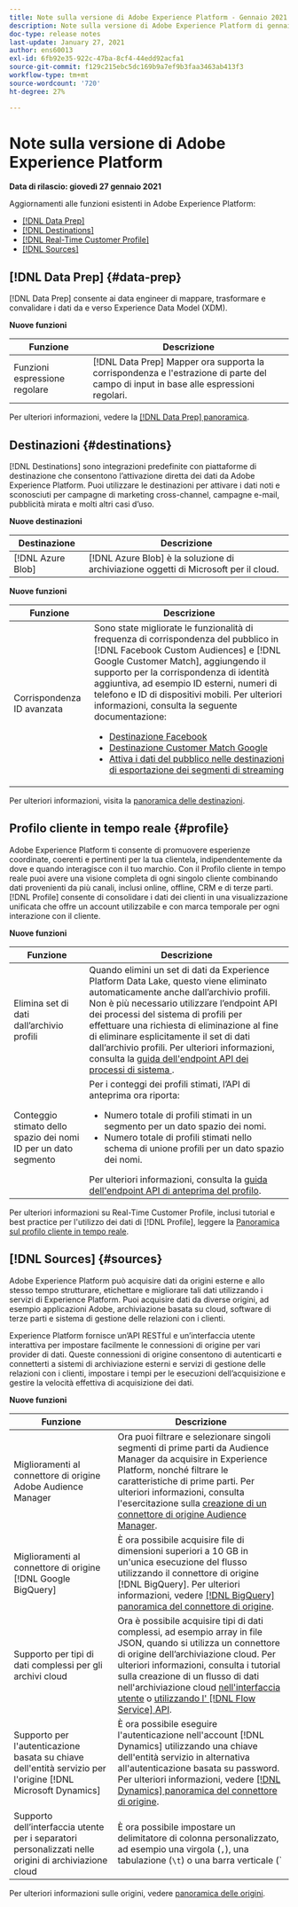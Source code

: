 ```yaml
---
title: Note sulla versione di Adobe Experience Platform - Gennaio 2021
description: Note sulla versione di Adobe Experience Platform di gennaio 2021.
doc-type: release notes
last-update: January 27, 2021
author: ens60013
exl-id: 6fb92e35-922c-47ba-8cf4-44edd92acfa1
source-git-commit: f129c215ebc5dc169b9a7ef9b3faa3463ab413f3
workflow-type: tm+mt
source-wordcount: '720'
ht-degree: 27%

---
```


# Note sulla versione di Adobe Experience Platform

**Data di rilascio: giovedì 27 gennaio 2021**

Aggiornamenti alle funzioni esistenti in Adobe Experience Platform:

- [[!DNL Data Prep]](#data-prep)
- [[!DNL Destinations]](#destinations)
- [[!DNL Real-Time Customer Profile]](#profile)
- [[!DNL Sources]](#sources)

## [!DNL Data Prep] {#data-prep}

[!DNL Data Prep] consente ai data engineer di mappare, trasformare e convalidare i dati da e verso Experience Data Model (XDM).

**Nuove funzioni**

| Funzione | Descrizione |
| ------- | ----------- |
| Funzioni espressione regolare | [!DNL Data Prep] Mapper ora supporta la corrispondenza e l&#39;estrazione di parte del campo di input in base alle espressioni regolari. |

Per ulteriori informazioni, vedere la [[!DNL Data Prep] panoramica](../../data-prep/home.md).

## Destinazioni {#destinations}

[!DNL Destinations] sono integrazioni predefinite con piattaforme di destinazione che consentono l’attivazione diretta dei dati da Adobe Experience Platform. Puoi utilizzare le destinazioni per attivare i dati noti e sconosciuti per campagne di marketing cross-channel, campagne e-mail, pubblicità mirata e molti altri casi d’uso.

**Nuove destinazioni**

| Destinazione | Descrizione |
| ----------- | ----------- |
| [!DNL Azure Blob] | [!DNL Azure Blob] è la soluzione di archiviazione oggetti di Microsoft per il cloud. |

**Nuove funzioni**

| Funzione | Descrizione |
| ------- | ----------- |
| Corrispondenza ID avanzata | Sono state migliorate le funzionalità di frequenza di corrispondenza del pubblico in [!DNL Facebook Custom Audiences] e [!DNL Google Customer Match], aggiungendo il supporto per la corrispondenza di identità aggiuntiva, ad esempio ID esterni, numeri di telefono e ID di dispositivi mobili. Per ulteriori informazioni, consulta la seguente documentazione: <ul><li>[Destinazione Facebook](../../destinations/catalog/social/facebook.md)</li><li>[Destinazione Customer Match Google](../../destinations/catalog/advertising/google-customer-match.md)</li><li>[Attiva i dati del pubblico nelle destinazioni di esportazione dei segmenti di streaming](../../destinations/ui/activate-segment-streaming-destinations.md)</li></ul> |

Per ulteriori informazioni, visita la [panoramica delle destinazioni](../../destinations/home.md).

## Profilo cliente in tempo reale {#profile}

Adobe Experience Platform ti consente di promuovere esperienze coordinate, coerenti e pertinenti per la tua clientela, indipendentemente da dove e quando interagisce con il tuo marchio. Con il Profilo cliente in tempo reale puoi avere una visione completa di ogni singolo cliente combinando dati provenienti da più canali, inclusi online, offline, CRM e di terze parti. [!DNL Profile] consente di consolidare i dati dei clienti in una visualizzazione unificata che offre un account utilizzabile e con marca temporale per ogni interazione con il cliente.

**Nuove funzioni**

| Funzione | Descrizione |
| ------- | ----------- |
| Elimina set di dati dall’archivio profili | Quando elimini un set di dati da Experience Platform Data Lake, questo viene eliminato automaticamente anche dall’archivio profili. Non è più necessario utilizzare l’endpoint API dei processi del sistema di profili per effettuare una richiesta di eliminazione al fine di eliminare esplicitamente il set di dati dall’archivio profili. Per ulteriori informazioni, consulta la [guida dell&#39;endpoint API dei processi di sistema ](../../profile/api/profile-system-jobs.md). |
| Conteggio stimato dello spazio dei nomi ID per un dato segmento | Per i conteggi dei profili stimati, l’API di anteprima ora riporta:<ul><li>Numero totale di profili stimati in un segmento per un dato spazio dei nomi.</li><li>Numero totale di profili stimati nello schema di unione profili per un dato spazio dei nomi.</li></ul>Per ulteriori informazioni, consulta la [guida dell&#39;endpoint API di anteprima del profilo](../../profile/api/preview-sample-status.md). |

Per ulteriori informazioni su Real-Time Customer Profile, inclusi tutorial e best practice per l&#39;utilizzo dei dati di [!DNL Profile], leggere la [Panoramica sul profilo cliente in tempo reale](../../profile/home.md).

## [!DNL Sources] {#sources}

Adobe Experience Platform può acquisire dati da origini esterne e allo stesso tempo strutturare, etichettare e migliorare tali dati utilizzando i servizi di Experience Platform. Puoi acquisire dati da diverse origini, ad esempio applicazioni Adobe, archiviazione basata su cloud, software di terze parti e sistema di gestione delle relazioni con i clienti.

Experience Platform fornisce un’API RESTful e un’interfaccia utente interattiva per impostare facilmente le connessioni di origine per vari provider di dati. Queste connessioni di origine consentono di autenticarti e connetterti a sistemi di archiviazione esterni e servizi di gestione delle relazioni con i clienti, impostare i tempi per le esecuzioni dell’acquisizione e gestire la velocità effettiva di acquisizione dei dati.

**Nuove funzioni**

| Funzione | Descrizione |
| ------- | ----------- |
| Miglioramenti al connettore di origine Adobe Audience Manager | Ora puoi filtrare e selezionare singoli segmenti di prime parti da Audience Manager da acquisire in Experience Platform, nonché filtrare le caratteristiche di prime parti. Per ulteriori informazioni, consulta l&#39;esercitazione sulla [creazione di un connettore di origine Audience Manager](../../sources/tutorials/ui/create/adobe-applications/audience-manager.md). |
| Miglioramenti al connettore di origine [!DNL Google BigQuery] | È ora possibile acquisire file di dimensioni superiori a 10 GB in un&#39;unica esecuzione del flusso utilizzando il connettore di origine [!DNL BigQuery]. Per ulteriori informazioni, vedere [[!DNL BigQuery] panoramica del connettore di origine](../../sources/connectors/databases/bigquery.md). |
| Supporto per tipi di dati complessi per gli archivi cloud | Ora è possibile acquisire tipi di dati complessi, ad esempio array in file JSON, quando si utilizza un connettore di origine dell’archiviazione cloud. Per ulteriori informazioni, consulta i tutorial sulla creazione di un flusso di dati nell&#39;archiviazione cloud [ nell&#39;interfaccia utente](../../sources/tutorials/ui/dataflow/batch/cloud-storage.md) o [utilizzando l&#39; [!DNL Flow Service] API](../../sources/tutorials/api/collect/cloud-storage.md). |
| Supporto per l&#39;autenticazione basata su chiave dell&#39;entità servizio per l&#39;origine [!DNL Microsoft Dynamics] | È ora possibile eseguire l&#39;autenticazione nell&#39;account [!DNL Dynamics] utilizzando una chiave dell&#39;entità servizio in alternativa all&#39;autenticazione basata su password. Per ulteriori informazioni, vedere [[!DNL Dynamics] panoramica del connettore di origine](../../sources/connectors/crm/ms-dynamics.md). |
| Supporto dell’interfaccia utente per i separatori personalizzati nelle origini di archiviazione cloud | È ora possibile impostare un delimitatore di colonna personalizzato, ad esempio una virgola (`,`), una tabulazione (`\t`) o una barra verticale (`|`), per raccogliere i file delimitati nell&#39;interfaccia utente. Per ulteriori informazioni, consulta il tutorial su [creazione di un flusso di dati con un connettore di origine dell&#39;archiviazione cloud](../../sources/tutorials/ui/dataflow/batch/cloud-storage.md) |

Per ulteriori informazioni sulle origini, vedere [panoramica delle origini](../../sources/home.md).
